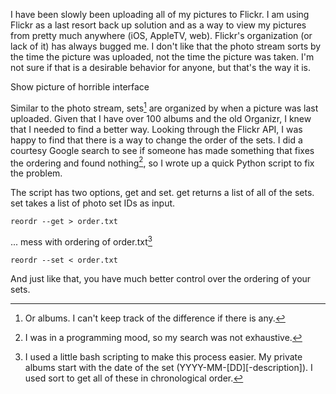 I have been slowly been uploading all of my pictures to Flickr. I am using Flickr as a last resort back up solution and as a way to view my pictures from pretty much anywhere (iOS, AppleTV, web). Flickr's organization (or lack of it) has always bugged me. I don't like that the photo stream sorts by the time the picture was uploaded, not the time the picture was taken. I'm not sure if that is a desirable behavior for anyone, but that's the way it is.

Show picture of horrible interface

Similar to the photo stream, sets[^1] are organized by when a picture was last uploaded. Given that I have over 100 albums and the old Organizr, I knew that I needed to find a better way. Looking through the Flickr API, I was happy to find that there is a way to change the order of the sets. I did a courtesy Google search to see if someone has made something that fixes the ordering and found nothing[^2], so I wrote up a quick Python script to fix the problem.

The script has two options, get and set. get returns a list of all of the sets. set takes a list of photo set IDs as input.

```
reordr --get > order.txt
```

... mess with ordering of order.txt[^3]

```
reordr --set < order.txt
```

And just like that, you have much better control over the ordering of your sets.

[^1]: Or albums. I can't keep track of the difference if there is any.

[^2]: I was in a programming mood, so my search was not exhaustive.

[^3]: I used a little bash scripting to make this process easier. My private albums start with the date of the set (YYYY-MM-[DD][-description]). I used sort to get all of these in chronological order.
